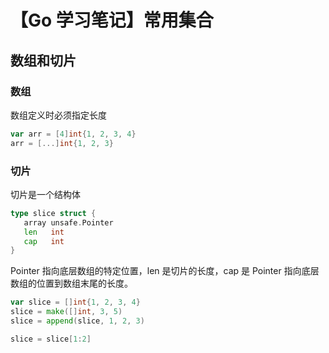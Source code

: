 # 【Go 学习笔记】常用集合


<!--more-->

## 数组和切片

### 数组

数组定义时必须指定长度

```go
var arr = [4]int{1, 2, 3, 4}
arr = [...]int{1, 2, 3}
```

### 切片

切片是一个结构体

```go
type slice struct {
   array unsafe.Pointer
   len   int
   cap   int
}
```

Pointer 指向底层数组的特定位置，len 是切片的长度，cap 是 Pointer 指向底层数组的位置到数组末尾的长度。

```go
var slice = []int{1, 2, 3, 4}
slice = make([]int, 3, 5)
slice = append(slice, 1, 2, 3)

slice = slice[1:2]
```

